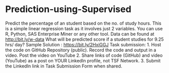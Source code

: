 # Prediction-using-Supervised





Predict the percentage of an student based on the no. of study hours.
This is a simple linear regression task as it involves just 2 variables.
You can use R, Python, SAS Enterprise Miner or any other tool.
Data can be found at http://bit.ly/w-data
What will be predicted score if a student studies for 9.25 hrs/ day? 
Sample Solution : https://bit.ly/2HxiGGJ
Task submission:
      1. Host the code on GitHub Repository (public). Record the code and output in a video. Post the video on YouTube
      2. Share links of code (GitHub) and video (YouTube) as a post on YOUR LinkedIn profile, not TSF Network.
      3. Submit the LinkedIn link in Task Submission Form when shared.
